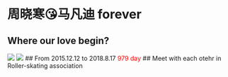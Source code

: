 # 周晓寒😘马凡迪 forever
## Where our love begin?
<img src = "https://img.zcool.cn/community/01335959c3882ea8012053f8c5a826.jpg@1280w_1l_2o_100sh.jpg"/>
<img src = "https://img.zcool.cn/community/01884159c3883ba801218e188e7569.jpg@1280w_1l_2o_100sh.jpg"/>
## From 2015.12.12 to 2018.8.17
<font color="red">979 day</font>
## Meet with each otehr in Roller-skating association
